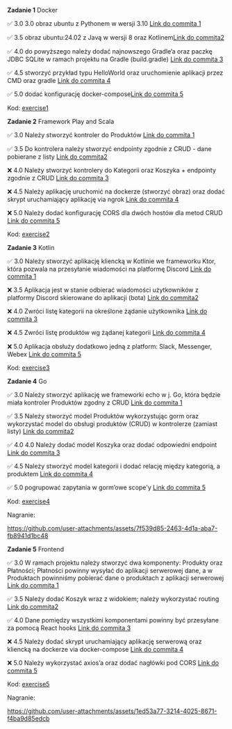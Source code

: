 **Zadanie 1** Docker

:white_check_mark: 3.0 3.0 obraz ubuntu z Pythonem w wersji 3.10 [Link do commita 1](https://github.com/mawojcik/ebiznes/commit/b3ba114e41052bc9353fc45405809b8c793006c4)

:white_check_mark: 3.5 obraz ubuntu:24.02 z Javą w wersji 8 oraz Kotlinem[Link do commita2 ](https://github.com/mawojcik/ebiznes/commit/bf24fd31f587333069b6d59b8eb6e2e0a33950dd)

:white_check_mark: 4.0 do powyższego należy dodać najnowszego Gradle’a oraz paczkę JDBC SQLite w ramach projektu na Gradle (build.gradle) [Link do commita 3](https://github.com/mawojcik/ebiznes/commit/7cd71d8f2c11e92063f3e71dcef75eccc5685838)

:white_check_mark: 4.5 stworzyć przykład typu HelloWorld oraz uruchomienie aplikacji przez CMD oraz gradle [Link do commita 4](https://github.com/mawojcik/ebiznes/commit/7cd71d8f2c11e92063f3e71dcef75eccc5685838)

:white_check_mark: 5.0 dodać konfigurację docker-compose[Link do commita 5](https://github.com/mawojcik/ebiznes/commit/7cd71d8f2c11e92063f3e71dcef75eccc5685838)


Kod: [exercise1](https://github.com/mawojcik/ebiznes/tree/main/exercise1)

**Zadanie 2** Framework Play and Scala

:white_check_mark: 3.0 Należy stworzyć kontroler do Produktów [Link do commita 1](https://github.com/mawojcik/ebiznes/commit/b3ba114e41052bc9353fc45405809b8c793006c4)

:white_check_mark: 3.5 Do kontrolera należy stworzyć endpointy zgodnie z CRUD - dane pobierane z listy [Link do commita2 ](https://github.com/mawojcik/ebiznes/commit/bf24fd31f587333069b6d59b8eb6e2e0a33950dd)

:x: 4.0 Należy stworzyć kontrolery do Kategorii oraz Koszyka + endpointy
zgodnie z CRUD [Link do commita 3](https://github.com/mawojcik/ebiznes/commit/7cd71d8f2c11e92063f3e71dcef75eccc5685838)

:x: 4.5 Należy aplikację uruchomić na dockerze (stworzyć obraz) oraz dodać
skrypt uruchamiający aplikację via ngrok [Link do commita 4](https://github.com/mawojcik/ebiznes/commit/7cd71d8f2c11e92063f3e71dcef75eccc5685838)

:x: 5.0 Należy dodać konfigurację CORS dla dwóch hostów dla metod CRUD [Link do commita 5](https://github.com/mawojcik/ebiznes/commit/7cd71d8f2c11e92063f3e71dcef75eccc5685838)


Kod: [exercise2](https://github.com/mawojcik/ebiznes/tree/main/exercise2)


**Zadanie 3** Kotlin

:white_check_mark: 3.0 Należy stworzyć aplikację kliencką w Kotlinie we frameworku Ktor, która pozwala na przesyłanie wiadomości na platformę Discord [Link do commita 1](https://github.com/mawojcik/ebiznes/commit/9b9834d981aeef758c7701e033568477d4094aba)

:x: 3.5 Aplikacja jest w stanie odbierać wiadomości użytkowników z platformy Discord skierowane do aplikacji (bota) [Link do commita2](https://github.com/mawojcik/ebiznes/commit/bf24fd31f587333069b6d59b8eb6e2e0a33950dd)

:x: 4.0 Zwróci listę kategorii na określone żądanie użytkownika [Link do commita 3](https://github.com/mawojcik/ebiznes/commit/7cd71d8f2c11e92063f3e71dcef75eccc5685838)

:x: 4.5 Zwróci listę produktów wg żądanej kategorii [Link do commita 4](https://github.com/mawojcik/ebiznes/commit/7cd71d8f2c11e92063f3e71dcef75eccc5685838)

:x: 5.0 Aplikacja obsłuży dodatkowo jedną z platform: Slack, Messenger, Webex [Link do commita 5](https://github.com/mawojcik/ebiznes/commit/7cd71d8f2c11e92063f3e71dcef75eccc5685838)


Kod: [exercise3](https://github.com/mawojcik/ebiznes/tree/main/zadanie3)


**Zadanie 4** Go

:white_check_mark: 3.0 Należy stworzyć aplikację we frameworki echo w j. Go, która będzie miała kontroler Produktów zgodny z CRUD [Link do commita 1](https://github.com/mawojcik/ebiznes/commit/4cb379cc31073d4bdd4d4864aff8d3ed77f332b0)

:white_check_mark: 3.5 Należy stworzyć model Produktów wykorzystując gorm oraz wykorzystać model do obsługi produktów (CRUD) w kontrolerze (zamiast listy) [Link do commita2](https://github.com/mawojcik/ebiznes/commit/4cb379cc31073d4bdd4d4864aff8d3ed77f332b0)

:white_check_mark: 4.0 4.0 Należy dodać model Koszyka oraz dodać odpowiedni endpoint [Link do commita 3](https://github.com/mawojcik/ebiznes/commit/4cb379cc31073d4bdd4d4864aff8d3ed77f332b0)

:white_check_mark: 4.5 Należy stworzyć model kategorii i dodać relację między kategorią, a produktem [Link do commita 4](https://github.com/mawojcik/ebiznes/commit/4cb379cc31073d4bdd4d4864aff8d3ed77f332b0)

:white_check_mark: 5.0 pogrupować zapytania w gorm’owe scope'y [Link do commita 5](https://github.com/mawojcik/ebiznes/commit/e149b62ef9db3af140f0f18a90e1ca99056affa5)


Kod: [exercise4](https://github.com/mawojcik/ebiznes/tree/main/exercise4)

Nagranie:

https://github.com/user-attachments/assets/7f539d85-2463-4d1a-aba7-fb8941d1bc48

**Zadanie 5** Frontend

:white_check_mark: 3.0 W ramach projektu należy stworzyć dwa komponenty: Produkty oraz Płatności; Płatności powinny wysyłać do aplikacji serwerowej dane, a w Produktach powinniśmy pobierać dane o produktach z aplikacji serwerowej [Link do commita 1](https://github.com/mawojcik/ebiznes/commit/87cf27a92953c40fe1fc3139033e257dc6d15621)

:white_check_mark: 3.5 Należy dodać Koszyk wraz z widokiem; należy wykorzystać routing [Link do commita2](https://github.com/mawojcik/ebiznes/commit/ecb6c94bbb9808dbc5a464f97b63723a53c219f6)

:white_check_mark: 4.0 Dane pomiędzy wszystkimi komponentami powinny być przesyłane za pomocą React hooks [Link do commita 3](https://github.com/mawojcik/ebiznes/commit/ecb6c94bbb9808dbc5a464f97b63723a53c219f6)

:x: 4.5 Należy dodać skrypt uruchamiający aplikację serwerową oraz kliencką na dockerze via docker-compose [Link do commita 4](https://github.com/mawojcik/ebiznes)

:x: 5.0 Należy wykorzystać axios’a oraz dodać nagłówki pod CORS [Link do commita 5](https://github.com/mawojcik/ebiznes)


Kod: [exercise5](https://github.com/mawojcik/ebiznes/tree/main/exercise5/shopapp)

Nagranie:

https://github.com/user-attachments/assets/1ed53a77-3214-4025-8671-f4ba9d85edcb



